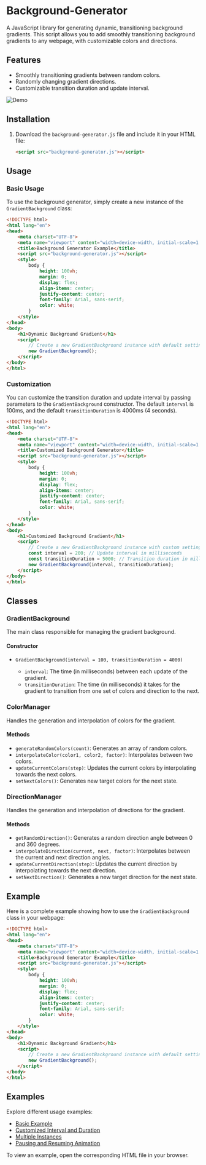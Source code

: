 # Background-Generator

A JavaScript library for generating dynamic, transitioning background gradients. This script allows you to add smoothly transitioning background gradients to any webpage, with customizable colors and directions.

## Features

- Smoothly transitioning gradients between random colors.
- Randomly changing gradient directions.
- Customizable transition duration and update interval.

![Demo](./assets/demo.gif)

## Installation

1. Download the `background-generator.js` file and include it in your HTML file:

   ```html
   <script src="background-generator.js"></script>
   ```

## Usage

### Basic Usage

To use the background generator, simply create a new instance of the `GradientBackground` class:

```html
<!DOCTYPE html>
<html lang="en">
<head>
    <meta charset="UTF-8">
    <meta name="viewport" content="width=device-width, initial-scale=1.0">
    <title>Background Generator Example</title>
    <script src="background-generator.js"></script>
    <style>
        body {
            height: 100vh;
            margin: 0;
            display: flex;
            align-items: center;
            justify-content: center;
            font-family: Arial, sans-serif;
            color: white;
        }
    </style>
</head>
<body>
    <h1>Dynamic Background Gradient</h1>
    <script>
        // Create a new GradientBackground instance with default settings
        new GradientBackground();
    </script>
</body>
</html>
```

### Customization

You can customize the transition duration and update interval by passing parameters to the `GradientBackground` constructor. The default `interval` is 100ms, and the default `transitionDuration` is 4000ms (4 seconds).

```html
<!DOCTYPE html>
<html lang="en">
<head>
    <meta charset="UTF-8">
    <meta name="viewport" content="width=device-width, initial-scale=1.0">
    <title>Customized Background Generator</title>
    <script src="background-generator.js"></script>
    <style>
        body {
            height: 100vh;
            margin: 0;
            display: flex;
            align-items: center;
            justify-content: center;
            font-family: Arial, sans-serif;
            color: white;
        }
    </style>
</head>
<body>
    <h1>Customized Background Gradient</h1>
    <script>
        // Create a new GradientBackground instance with custom settings
        const interval = 200; // Update interval in milliseconds
        const transitionDuration = 5000; // Transition duration in milliseconds
        new GradientBackground(interval, transitionDuration);
    </script>
</body>
</html>
```

## Classes

### GradientBackground

The main class responsible for managing the gradient background.

#### Constructor

- `GradientBackground(interval = 100, transitionDuration = 4000)`

  - `interval`: The time (in milliseconds) between each update of the gradient.
  - `transitionDuration`: The time (in milliseconds) it takes for the gradient to transition from one set of colors and direction to the next.

### ColorManager

Handles the generation and interpolation of colors for the gradient.

#### Methods

- `generateRandomColors(count)`: Generates an array of random colors.
- `interpolateColor(color1, color2, factor)`: Interpolates between two colors.
- `updateCurrentColors(step)`: Updates the current colors by interpolating towards the next colors.
- `setNextColors()`: Generates new target colors for the next state.

### DirectionManager

Handles the generation and interpolation of directions for the gradient.

#### Methods

- `getRandomDirection()`: Generates a random direction angle between 0 and 360 degrees.
- `interpolateDirection(current, next, factor)`: Interpolates between the current and next direction angles.
- `updateCurrentDirection(step)`: Updates the current direction by interpolating towards the next direction.
- `setNextDirection()`: Generates a new target direction for the next state.

## Example

Here is a complete example showing how to use the `GradientBackground` class in your webpage:

```html
<!DOCTYPE html>
<html lang="en">
<head>
    <meta charset="UTF-8">
    <meta name="viewport" content="width=device-width, initial-scale=1.0">
    <title>Background Generator Example</title>
    <script src="background-generator.js"></script>
    <style>
        body {
            height: 100vh;
            margin: 0;
            display: flex;
            align-items: center;
            justify-content: center;
            font-family: Arial, sans-serif;
            color: white;
        }
    </style>
</head>
<body>
    <h1>Dynamic Background Gradient</h1>
    <script>
        // Create a new GradientBackground instance with default settings
        new GradientBackground();
    </script>
</body>
</html>
```

## Examples

Explore different usage examples:

- [Basic Example](examples/example1.html)
- [Customized Interval and Duration](examples/example2.html)
- [Multiple Instances](examples/example3.html)
- [Pausing and Resuming Animation](examples/example4.html)

To view an example, open the corresponding HTML file in your browser.
